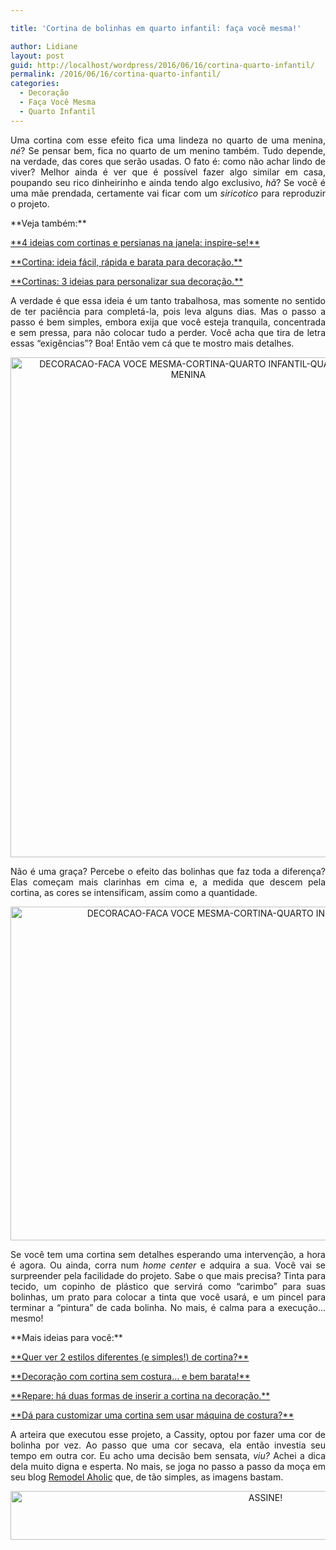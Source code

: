 ```yaml
---

title: 'Cortina de bolinhas em quarto infantil: faça você mesma!'

author: Lidiane
layout: post
guid: http://localhost/wordpress/2016/06/16/cortina-quarto-infantil/
permalink: /2016/06/16/cortina-quarto-infantil/
categories:
  - Decoração
  - Faça Você Mesma
  - Quarto Infantil
---
```

<p align="justify">
  Uma cortina com esse efeito fica uma lindeza no quarto de uma menina, <em>né</em>? Se pensar bem, fica no quarto de um menino também. Tudo depende, na verdade, das cores que serão usadas. O fato é: como não achar lindo de viver? Melhor ainda é ver que é possível fazer algo similar em casa, poupando seu rico dinheirinho e ainda tendo algo exclusivo, <em>hã</em>? Se você é uma mãe prendada, certamente vai ficar com um <em>siricotico</em> para reproduzir o projeto.
</p>

<p align="justify">
  **Veja também:**
</p>

<p align="justify">
  <a href="http://www.decoracaodacasa.com/decoracao-cortinas-persianas/" target="_blank">**4 ideias com cortinas e persianas na janela: inspire-se!**</a>
</p>

<p align="justify">
  <a href="http://www.decoracaodacasa.com/cortina-ideia-decoracao/" target="_blank">**Cortina: ideia fácil, rápida e barata para decoração.**</a>
</p>

<p align="justify">
  <a href="http://www.decoracaodacasa.com/cortinas-ideias-decoracao/" target="_blank">**Cortinas: 3 ideias para personalizar sua decoração.**</a>
</p>

<p align="justify">
  A verdade é que essa ideia é um tanto trabalhosa, mas somente no sentido de ter paciência para completá-la, pois leva alguns dias. Mas o passo a passo é bem simples, embora exija que você esteja tranquila, concentrada e sem pressa, para não colocar tudo a perder. Você acha que tira de letra essas “exigências”? Boa! Então vem cá que te mostro mais detalhes.
</p>

<p align="center">
  <img class="alignnone size-full wp-image-12685" src="http://www.trololodemulher.com.br/blog/wp-content/uploads/2016/06/DECORACAO-FACA-VOCE-MESMA-CORTINA-QUARTO-INFANTIL-QUARTO-MENINA.jpg" alt="DECORACAO-FACA VOCE MESMA-CORTINA-QUARTO INFANTIL-QUARTO MENINA" width="569" height="800" />
</p>

<p align="justify">
  Não é uma graça? Percebe o efeito das bolinhas que faz toda a diferença? Elas começam mais clarinhas em cima e, a medida que descem pela cortina, as cores se intensificam, assim como a quantidade.
</p>

<p align="center">
  <img class="alignnone size-full wp-image-12686" src="http://www.trololodemulher.com.br/blog/wp-content/uploads/2016/06/DECORACAO-FACA-VOCE-MESMA-CORTINA-QUARTO-INFANTIL-QUARTO-MENINA2.jpg" alt="DECORACAO-FACA VOCE MESMA-CORTINA-QUARTO INFANTIL-QUARTO MENINA[2]" width="800" height="534" />
</p>

<p align="justify">
  Se você tem uma cortina sem detalhes esperando uma intervenção, a hora é agora. Ou ainda, corra num <em>home center</em> e adquira a sua. Você vai se surpreender pela facilidade do projeto. Sabe o que mais precisa? Tinta para tecido, um copinho de plástico que servirá como “carimbo” para suas bolinhas, um prato para colocar a tinta que você usará, e um pincel para terminar a “pintura” de cada bolinha. No mais, é calma para a execução… mesmo!
</p>

<p align="justify">
  **Mais ideias para você:**
</p>

<p align="justify">
  <a href="http://www.decoracaodacasa.com/cortinas/" target="_blank">**Quer ver 2 estilos diferentes (e simples!) de cortina?**</a>
</p>

<p align="justify">
  <a href="http://www.trololodemulher.com.br/2014/02/27/decoracao-cortina-sem-costura/" target="_blank">**Decoração com cortina sem costura… e bem barata!**</a>
</p>

<p align="justify">
  <a href="http://www.trololodemulher.com.br/2012/11/12/cortina-decoracao-2/" target="_blank">**Repare: há duas formas de inserir a cortina na decoração.**</a>
</p>

<p align="justify">
  <a href="http://www.trololodemulher.com.br/2012/07/18/cortina-decoracao/" target="_blank">**Dá para customizar uma cortina sem usar máquina de costura?**</a>
</p>

<p align="justify">
  A arteira que executou esse projeto, a Cassity, optou por fazer uma cor de bolinha por vez. Ao passo que uma cor secava, ela então investia seu tempo em outra cor. Eu acho uma decisão bem sensata, <em>viu?</em> Achei a dica dela muito digna e esperta. No mais, se joga no passo a passo da moça em seu blog <a href="http://www.remodelaholic.com/2013/06/confetti-drapes-tutorial/" target="_blank">Remodel Aholic</a> que, de tão simples, as imagens bastam.
</p>

<p align="center">
  <a href="http://feedburner.google.com/fb/a/mailverify?uri=blogBichaFemea&loc=en_US" target="_blank"><img class="alignnone size-full wp-image-10439" src="http://www.trololodemulher.com.br/blog/wp-content/uploads/2014/09/ASSINE.png" alt="ASSINE!" width="800" height="78" /></a>
</p>

<p align="justify">